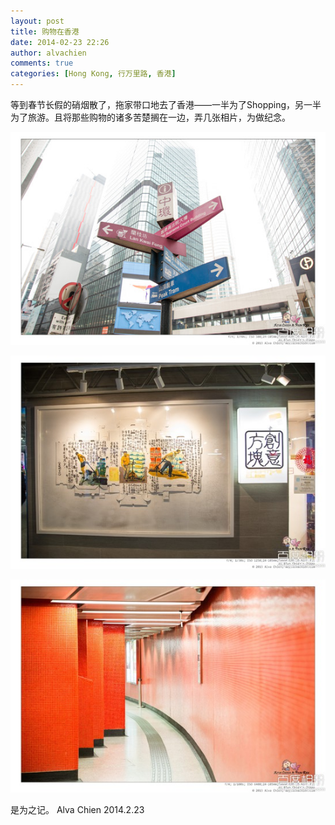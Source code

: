 ```yaml
---
layout: post
title: 购物在香港
date: 2014-02-23 22:26
author: alvachien
comments: true
categories: [Hong Kong, 行万里路, 香港]
---
```

等到春节长假的硝烟散了，拖家带口地去了香港——一半为了Shopping，另一半为了旅游。且将那些购物的诸多苦楚搁在一边，弄几张相片，为做纪念。

![中环路牌](/assets/uploads/2014/02/b03533fa828ba61e63da19654334970a304e5940.jpg)


![街头的创意](/assets/uploads/2014/02/42166d224f4a20a41500ec8d92529822720ed05a.jpg)


![地铁站内的色彩](/assets/uploads/2014/02/d31b0ef41bd5ad6e2d4db5a083cb39dbb7fd3cc0.jpg)


是为之记。
Alva Chien
2014.2.23

